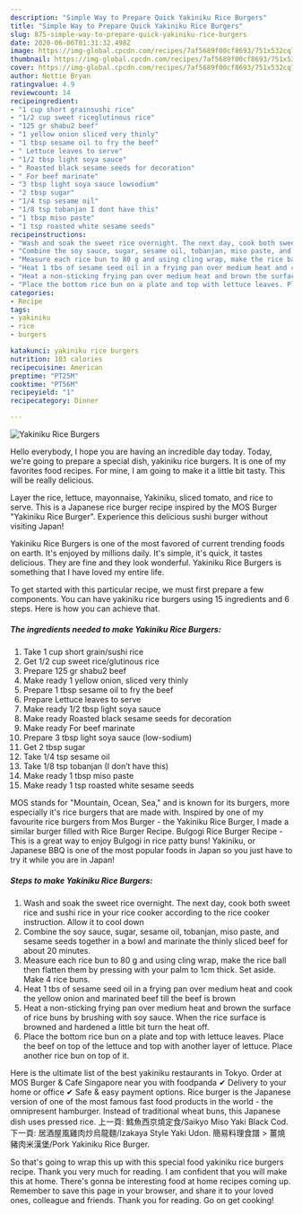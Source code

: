 ```yaml
---
description: "Simple Way to Prepare Quick Yakiniku Rice Burgers"
title: "Simple Way to Prepare Quick Yakiniku Rice Burgers"
slug: 875-simple-way-to-prepare-quick-yakiniku-rice-burgers
date: 2020-06-06T01:31:32.498Z
image: https://img-global.cpcdn.com/recipes/7af5689f00cf8693/751x532cq70/yakiniku-rice-burgers-recipe-main-photo.jpg
thumbnail: https://img-global.cpcdn.com/recipes/7af5689f00cf8693/751x532cq70/yakiniku-rice-burgers-recipe-main-photo.jpg
cover: https://img-global.cpcdn.com/recipes/7af5689f00cf8693/751x532cq70/yakiniku-rice-burgers-recipe-main-photo.jpg
author: Nettie Bryan
ratingvalue: 4.9
reviewcount: 14
recipeingredient:
- "1 cup short grainsushi rice"
- "1/2 cup sweet riceglutinous rice"
- "125 gr shabu2 beef"
- "1 yellow onion sliced very thinly"
- "1 tbsp sesame oil to fry the beef"
- " Lettuce leaves to serve"
- "1/2 tbsp light soya sauce"
- " Roasted black sesame seeds for decoration"
- " For beef marinate"
- "3 tbsp light soya sauce lowsodium"
- "2 tbsp sugar"
- "1/4 tsp sesame oil"
- "1/8 tsp tobanjan I dont have this"
- "1 tbsp miso paste"
- "1 tsp roasted white sesame seeds"
recipeinstructions:
- "Wash and soak the sweet rice overnight. The next day, cook both sweet rice and sushi rice in your rice cooker according to the rice cooker instruction. Allow it to cool down"
- "Combine the soy sauce, sugar, sesame oil, tobanjan, miso paste, and sesame seeds together in a bowl and marinate the thinly sliced beef for about 20 minutes."
- "Measure each rice bun to 80 g and using cling wrap, make the rice ball then flatten them by pressing with your palm to 1cm thick. Set aside. Make 4 rice buns."
- "Heat 1 tbs of sesame seed oil in a frying pan over medium heat and cook the yellow onion and marinated beef till the beef is brown"
- "Heat a non-sticking frying pan over medium heat and brown the surface of rice buns by brushing with soy sauce. When the rice surface is browned and hardened a little bit turn the heat off."
- "Place the bottom rice bun on a plate and top with lettuce leaves. Place the beef on top of the lettuce and top with another layer of lettuce. Place another rice bun on top of it."
categories:
- Recipe
tags:
- yakiniku
- rice
- burgers

katakunci: yakiniku rice burgers 
nutrition: 103 calories
recipecuisine: American
preptime: "PT25M"
cooktime: "PT56M"
recipeyield: "1"
recipecategory: Dinner

---
```



![Yakiniku Rice Burgers](https://img-global.cpcdn.com/recipes/7af5689f00cf8693/751x532cq70/yakiniku-rice-burgers-recipe-main-photo.jpg)

Hello everybody, I hope you are having an incredible day today. Today, we're going to prepare a special dish, yakiniku rice burgers. It is one of my favorites food recipes. For mine, I am going to make it a little bit tasty. This will be really delicious.

Layer the rice, lettuce, mayonnaise, Yakiniku, sliced tomato, and rice to serve. This is a Japanese rice burger recipe inspired by the MOS Burger &#34;Yakiniku Rice Burger&#34;. Experience this delicious sushi burger without visiting Japan!

Yakiniku Rice Burgers is one of the most favored of current trending foods on earth. It's enjoyed by millions daily. It's simple, it's quick, it tastes delicious. They are fine and they look wonderful. Yakiniku Rice Burgers is something that I have loved my entire life.


To get started with this particular recipe, we must first prepare a few components. You can have yakiniku rice burgers using 15 ingredients and 6 steps. Here is how you can achieve that.

<!--inarticleads1-->

##### The ingredients needed to make Yakiniku Rice Burgers:

1. Take 1 cup short grain/sushi rice
1. Get 1/2 cup sweet rice/glutinous rice
1. Prepare 125 gr shabu2 beef
1. Make ready 1 yellow onion, sliced very thinly
1. Prepare 1 tbsp sesame oil to fry the beef
1. Prepare  Lettuce leaves to serve
1. Make ready 1/2 tbsp light soya sauce
1. Make ready  Roasted black sesame seeds for decoration
1. Make ready  For beef marinate
1. Prepare 3 tbsp light soya sauce (low-sodium)
1. Get 2 tbsp sugar
1. Take 1/4 tsp sesame oil
1. Take 1/8 tsp tobanjan (I don’t have this)
1. Make ready 1 tbsp miso paste
1. Make ready 1 tsp roasted white sesame seeds


MOS stands for &#34;Mountain, Ocean, Sea,&#34; and is known for its burgers, more especially it&#39;s rice burgers that are made with. Inspired by one of my favourite rice burgers from Mos Burger - the Yakiniku Rice Burger, I made a similar burger filled with Rice Burger Recipe. Bulgogi Rice Burger Recipe - This is a great way to enjoy Bulgogi in rice patty buns! Yakiniku, or Japanese BBQ is one of the most popular foods in Japan so you just have to try it while you are in Japan! 

<!--inarticleads2-->

##### Steps to make Yakiniku Rice Burgers:

1. Wash and soak the sweet rice overnight. The next day, cook both sweet rice and sushi rice in your rice cooker according to the rice cooker instruction. Allow it to cool down
1. Combine the soy sauce, sugar, sesame oil, tobanjan, miso paste, and sesame seeds together in a bowl and marinate the thinly sliced beef for about 20 minutes.
1. Measure each rice bun to 80 g and using cling wrap, make the rice ball then flatten them by pressing with your palm to 1cm thick. Set aside. Make 4 rice buns.
1. Heat 1 tbs of sesame seed oil in a frying pan over medium heat and cook the yellow onion and marinated beef till the beef is brown
1. Heat a non-sticking frying pan over medium heat and brown the surface of rice buns by brushing with soy sauce. When the rice surface is browned and hardened a little bit turn the heat off.
1. Place the bottom rice bun on a plate and top with lettuce leaves. Place the beef on top of the lettuce and top with another layer of lettuce. Place another rice bun on top of it.


Here is the ultimate list of the best yakiniku restaurants in Tokyo. Order at MOS Burger &amp; Cafe Singapore near you with foodpanda ✔ Delivery to your home or office ✔ Safe &amp; easy payment options. Rice burger is the Japanese version of one of the most famous fast food products in the world - the omnipresent hamburger. Instead of traditional wheat buns, this Japanese dish uses pressed rice. 上一頁: 鱈魚西京燒定食/Saikyo Miso Yaki Black Cod. 下一頁: 居酒屋風雞肉炒烏龍麵/Izakaya Style Yaki Udon. 簡易料理食譜 &gt; 薑燒豬肉米漢堡/Pork Yakiniku Rice Burger. 

So that's going to wrap this up with this special food yakiniku rice burgers recipe. Thank you very much for reading. I am confident that you will make this at home. There's gonna be interesting food at home recipes coming up. Remember to save this page in your browser, and share it to your loved ones, colleague and friends. Thank you for reading. Go on get cooking!
